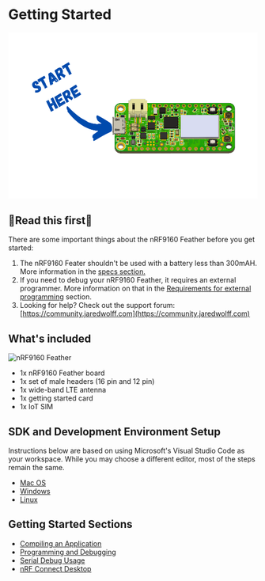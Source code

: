 # Getting Started

![Start here](img/start-here.png)

## 🚨Read this first🚨

There are some important things about the nRF9160 Feather before you get started:

1. The nRF9160 Feater shouldn't be used with a battery less than 300mAH. More information in the [specs section.](./nrf9160-specs.md)
1. If you need to debug your nRF9160 Feather, it requires an external programmer. More information on that in the [Requirements for external programming](nrf9160-programming-and-debugging.md#requirements-for-external-programming) section.
1. Looking for help? Check out the support forum: [https://community.jaredwolff.com](https://community.jaredwolff.com)

## What's included

![nRF9160 Feather](img/feather-trimmed.png)

- 1x nRF9160 Feather board
- 1x set of male headers (16 pin and 12 pin)
- 1x wide-band LTE antenna
- 1x getting started card
- 1x IoT SIM

## SDK and Development Environment Setup

Instructions below are based on using Microsoft's Visual Studio Code as your workspace. While you may choose a different editor, most of the steps remain the same.

- [Mac OS](nrf9160-sdk-setup-mac.md)
- [Windows](nrf9160-sdk-setup-windows.md)
- [Linux](nrf9160-sdk-setup-linux.md)

## Getting Started Sections

- [Compiling an Application](nrf9160-compiling-app.md)
- [Programming and Debugging](nrf9160-programming-and-debugging.md)
- [Serial Debug Usage](nrf9160-serial-usage.md)
- [nRF Connect Desktop](nrf9160-nrf-connect-desktop.md)
